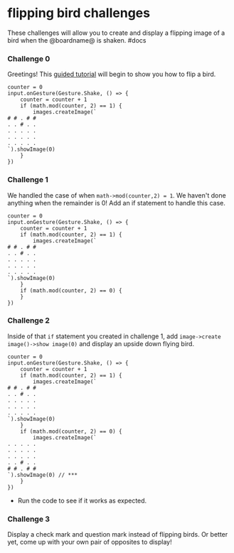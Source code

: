 # flipping bird challenges

These challenges will allow you to create and display a flipping image of a bird when the @boardname@ is shaken. #docs

### Challenge 0

Greetings! This [guided tutorial](/lessons/flipping-bird/tutorial) will begin to show you how to flip a bird.

```
counter = 0
input.onGesture(Gesture.Shake, () => {
    counter = counter + 1
    if (math.mod(counter, 2) == 1) {
        images.createImage(`
# # . # #
. . # . .
. . . . .
. . . . .
. . . . .
`).showImage(0)
    }
})
```

### Challenge 1

We handled the case of when `math->mod(counter,2) = 1`. We haven't done anything when the remainder is 0! Add an if statement to handle this case.

```
counter = 0
input.onGesture(Gesture.Shake, () => {
    counter = counter + 1
    if (math.mod(counter, 2) == 1) {
        images.createImage(`
# # . # #
. . # . .
. . . . .
. . . . .
. . . . .
`).showImage(0)
    }
    if (math.mod(counter, 2) == 0) {
    }
})
```

### Challenge 2

Inside of that `if` statement you created in challenge 1, add `image->create image()->show image(0)` and display an upside down flying bird.

```
counter = 0
input.onGesture(Gesture.Shake, () => {
    counter = counter + 1
    if (math.mod(counter, 2) == 1) {
        images.createImage(`
# # . # #
. . # . .
. . . . .
. . . . .
. . . . .
`).showImage(0)
    }
    if (math.mod(counter, 2) == 0) {
        images.createImage(`
. . . . .
. . . . .
. . . . .
. . # . .
# # . # #
`).showImage(0) // ***
    }
})
```

* Run the code to see if it works as expected.

### Challenge 3

Display a check mark and question mark instead of flipping birds. Or better yet, come up with your own pair of opposites to display!

